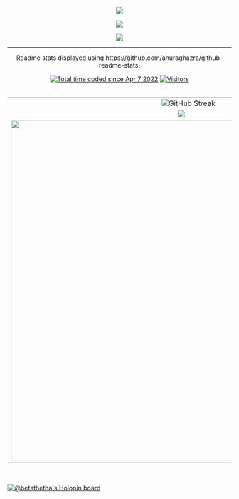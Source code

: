 <p align="center">
  <img src="https://github-readme-stats.vercel.app/api?username=ENAMINE1&show_icons=true&theme=dark" />
</p>

<p align="center">
  <img align="center" src="https://github-readme-stats.vercel.app/api/top-langs/?username=ENAMINE1&layout=compact&theme=dark" />
</p>

<p align="center">
  <img align="center" src="https://gpvc.arturio.dev/ENAMINE1" />
</p>

****
<p align="center">
Readme stats displayed using https://github.com/anuraghazra/github-readme-stats.
</p>

<p align="center">
    <a href="https://wakatime.com/@betaThetha"><img src="https://wakatime.com/badge/user/ea16762b-aa50-4142-8fd0-b4683ff2bed6.svg" alt="Total time coded since Apr 7 2022" /></a>
    <a href="https://github.com/ENAMINE1/">
      <img alt="Visitors" src="https://hits.seeyoufarm.com/api/count/incr/badge.svg?url=https%3A%2F%2Fgithub.com%2FUtsavMehta19021212%2Fhit-counter" />
    </a>
    <br />
    <br />
    </a>
  </p>

<table style="width:100%">
<tr>
    <td align="center" colspan="2"><img src="http://github-readme-streak-stats.herokuapp.com?user=UtsavMehta1902&theme=blue-green&hide_border=true&date_format=j%20M%5B%20Y%5D" alt="GitHub Streak" /></td>
  </tr>
  <tr>
    <td align="center"><img src="https://github-readme-stats.vercel.app/api?username=ENAMINE1&theme=blue-green&show_icons=true&count_private=true&hide_border=true" /></td>
    <td align="center"><img src="https://github-readme-stats.vercel.app/api/top-langs/?username=ENAMINE1&theme=blue-green&layout=compact&langs_count=10&hide_border=true" /></td>
  </tr>
  <tr>
  <tr>
    <td><img width="766em" src="https://github-profile-trophy.vercel.app/?username=UtsavMehta1902&theme=discord&no-frame=true&row=1&column=7" /></td>
  </tr>
</table>
<br>


[![@betathetha's Holopin board](https://holopin.me/betathetha)](https://holopin.io/@betathetha)
